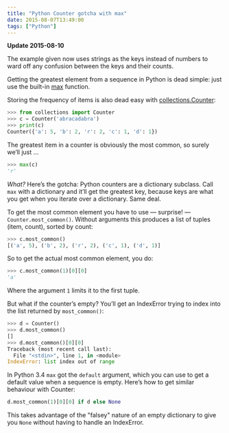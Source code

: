 ```yaml
---
title: "Python Counter gotcha with max"
date: 2015-08-07T13:49:00
tags: ["Python"]
---
```


<div class="flag">
  <p><strong>Update 2015-08-10</strong></p>
  <p>
    The example given now uses strings as the keys instead of numbers
    to ward off any confusion between the keys and their counts.
  </p>
</div>

Getting the greatest element from a sequence in Python is dead simple: just use the built-in [max][] function.

Storing the frequency of items is also dead easy with [collections.Counter][counter]:

```python
>>> from collections import Counter
>>> c = Counter('abracadabra')
>>> print(c)
Counter({'a': 5, 'b': 2, 'r': 2, 'c': 1, 'd': 1})
```

The greatest item in a counter is obviously the most common, so surely we’ll just …

```python
>>> max(c)
'r'
```

*What?* Here’s the gotcha: Python counters are a dictionary subclass. Call `max` with a dictionary and it’ll get the greatest key, because keys are what you get when you iterate over a dictionary. Same deal.

To get the most common element you have to use — surprise! — `Counter.most_common()`. Without arguments this produces a list of tuples (item, count), sorted by count:

```python
>>> c.most_common()
[('a', 5), ('b', 2), ('r', 2), ('c', 1), ('d', 1)]
```

So to get the actual most common element, you do:

```python
>>> c.most_common(1)[0][0]
'a'
```

Where the argument `1` limits it to the first tuple.

But what if the counter’s empty? You’ll get an IndexError trying to index into the list returned by `most_common()`:

```python
>>> d = Counter()
>>> d.most_common()
[]
>>> d.most_common()[0][0]
Traceback (most recent call last):
  File "<stdin>", line 1, in <module>
IndexError: list index out of range
```

In Python 3.4 `max` got the `default` argument, which you can use to get a default value when a sequence is empty. Here’s how to get similar behaviour with Counter:

```python
d.most_common(1)[0][0] if d else None
```

This takes advantage of the "falsey" nature of an empty dictionary to give you `None` without having to handle an IndexError.

[max]: https://docs.python.org/3/library/functions.html?highlight=max#max
[counter]: https://docs.python.org/3/library/collections.html?highlight=collections.counter#collections.Counter
